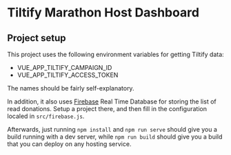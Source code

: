 # Tiltify Marathon Host Dashboard

## Project setup
This project uses the following environment variables for getting Tiltify data:
- VUE_APP_TILTIFY_CAMPAIGN_ID
- VUE_APP_TILTIFY_ACCESS_TOKEN

The names should be fairly self-explanatory.

In addition, it also uses [Firebase](https://firebase.google.com/) Real Time Database for storing the list of read donations. Setup a project there, and then fill in the configuration localed in `src/firebase.js`.

Afterwards, just running `npm install` and `npm run serve` should give you a build running with a dev server, while `npm run build` should give you a build that you can deploy on any hosting service.
